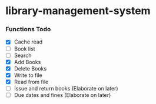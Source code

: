 # library-management-system

### Functions Todo
- [x] Cache read
- [ ] Book list
- [ ] Search
- [x] Add Books
- [x] Delete Books
- [x] Write to file
- [x] Read from file
- [ ] Issue and return books (Elaborate on later)
- [ ] Due dates and fines (Elaborate on later)
